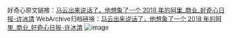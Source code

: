 好奇心原文链接：[马云出来说话了，他想象了一个 2018 年的阿里_商业_好奇心日报-许冰清](https://www.qdaily.com/articles/3469.html)
WebArchive归档链接：[马云出来说话了，他想象了一个 2018 年的阿里_商业_好奇心日报-许冰清](http://web.archive.org/web/20190623152253/https://www.qdaily.com/articles/3469.html)
![image](http://ww3.sinaimg.cn/large/007d5XDply1g3vb3e3o1yj30u02iwkhu)